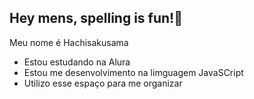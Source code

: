 ## Hey mens, spelling is fun!🖤

Meu nome é Hachisakusama

- Estou estudando na Alura
- Estou me desenvolvimento na limguagem JavaSCript
- Utilizo esse espaço para me organizar
  
